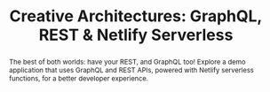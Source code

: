 ---
title: "Creative Architectures: GraphQL, REST & Netlify Serverless"
speaker: Hannah Ingham
event: CascadiaJS 2019
tags: ["graphql", "rest", "serverless"]
abstract: "The best of both worlds: have your REST, and GraphQL too! Explore a demo application that uses GraphQL and REST APIs, powered with Netlify serverless functions, for a better developer experience."
layout: talk
---